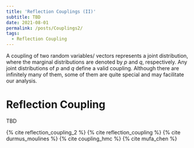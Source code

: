 ```yaml
---
title: 'Reflection Couplings (II)'
subtitle: TBD
date: 2021-08-01 
permalink: /posts/Couplings2/
tags:
  - Reflection Coupling
---
```



A coupling of two random variables/ vectors represents a joint distribution, where the marginal distributions are denoted by $p$ and $q$, respectively. Any joint distributions of $p$ and $q$ define a valid coupling. Although there are infinitely many of them, some of them are quite special and may facilitate our analysis. 


# Reflection Coupling

TBD

{% cite reflection_coupling_2 %}
{% cite reflection_coupling %}
{% cite durmus_moulines %}
{% cite coupling_hmc %}
{% cite mufa_chen %}

